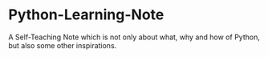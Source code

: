 # Python-Learning-Note
A Self-Teaching Note which is not only about what, why and how of Python, but also some other inspirations. 

